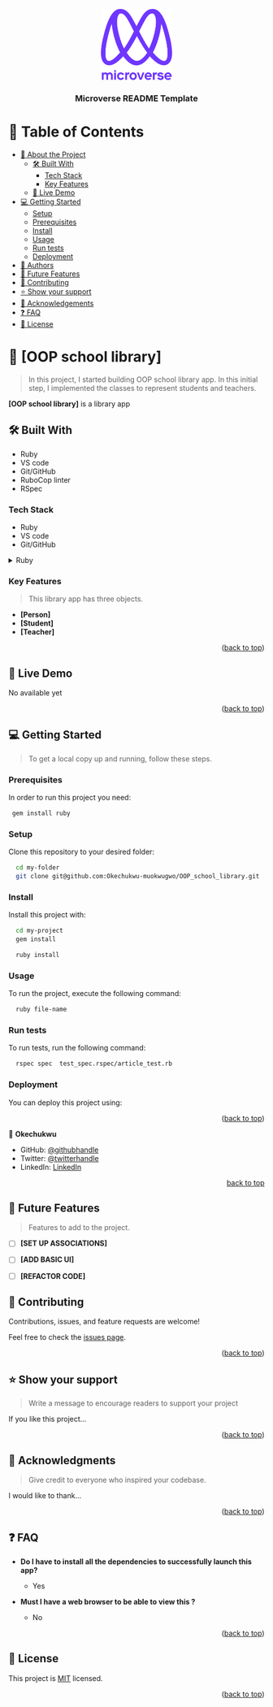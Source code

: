 <a name="readme-top"></a>

<div align="center">

  <img src="murple_logo.png" alt="logo" width="140"  height="auto" />
  <br/>

  <h3><b>Microverse README Template</b></h3>

</div>

<!-- TABLE OF CONTENTS -->

# 📗 Table of Contents

- [📖 About the Project](#about-project)
  - [🛠 Built With](#built-with)
    - [Tech Stack](#tech-stack)
    - [Key Features](#key-features)
  - [🚀 Live Demo](#live-demo)
- [💻 Getting Started](#getting-started)
  - [Setup](#setup)
  - [Prerequisites](#prerequisites)
  - [Install](#install)
  - [Usage](#usage)
  - [Run tests](#run-tests)
  - [Deployment](#triangular_flag_on_post-deployment)
- [👥 Authors](#authors)
- [🔭 Future Features](#future-features)
- [🤝 Contributing](#contributing)
- [⭐️ Show your support](#support)
- [🙏 Acknowledgements](#acknowledgements)
- [❓ FAQ](#faq)
- [📝 License](#license)

<!-- PROJECT DESCRIPTION -->

# 📖 [OOP school library] <a name="about-project"></a>

> In this project, I started building OOP school library app. In this initial step, I implemented the classes to represent students and teachers.

**[OOP school library]** is a library app

## 🛠 Built With <a name="built-with"></a>
- Ruby
- VS code
- Git/GitHub
- RuboCop linter
- RSpec

### Tech Stack <a name="tech-stack"></a>
- Ruby
- VS code
- Git/GitHub



<details>
<summary>Ruby</summary>
  <ul>
    <li><a href="https://www.ruby.org/">Ruby</a></li>
  </ul>
</details>

<!-- Features -->

### Key Features <a name="key-features"></a>

> This library app has three objects.

- **[Person]**
- **[Student]**
- **[Teacher]**

<p align="right">(<a href="#readme-top">back to top</a>)</p>

<!-- LIVE DEMO -->

## 🚀 Live Demo <a name="live-demo"></a>

No available yet

<p align="right">(<a href="#readme-top">back to top</a>)</p>

<!-- GETTING STARTED -->

## 💻 Getting Started <a name="getting-started"></a>

> To get a local copy up and running, follow these steps.

### Prerequisites

In order to run this project you need:


```sh
 gem install ruby
```

### Setup

Clone this repository to your desired folder:


```sh
  cd my-folder
  git clone git@github.com:Okechukwu-muokwugwo/OOP_school_library.git
```

### Install

Install this project with:

```sh
  cd my-project
  gem install
```
```sh
  ruby install
```

### Usage

To run the project, execute the following command:


```sh
  ruby file-name
```

### Run tests

To run tests, run the following command:



```sh
  rspec spec  test_spec.rspec/article_test.rb
```

### Deployment

You can deploy this project using:



<p align="right">(<a href="#readme-top">back to top</a>)</p>

<!-- AUTHORS -->

👤 **Okechukwu**

- GitHub: [@githubhandle](https://github.com/Okechukwu-muokwugwo)
- Twitter: [@twitterhandle](https://twitter.com/excel4eva)
- LinkedIn: [LinkedIn](https://linkedin.com/in/okeimuokwugwo)

<p align="right"><a href="#readme-top">back to top</a></p>

<!-- FUTURE FEATURES -->

## 🔭 Future Features <a name="future-features"></a>

> Features to add to the project.

- [ ] **[SET UP ASSOCIATIONS]**
- [ ] **[ADD BASIC UI]**
- [ ] **[REFACTOR CODE]**


<!-- CONTRIBUTING -->

## 🤝 Contributing <a name="contributing"></a>

Contributions, issues, and feature requests are welcome!

Feel free to check the [issues page](../../issues/).

<p align="right">(<a href="#readme-top">back to top</a>)</p>

<!-- SUPPORT -->

## ⭐️ Show your support <a name="support"></a>

> Write a message to encourage readers to support your project

If you like this project...

<p align="right">(<a href="#readme-top">back to top</a>)</p>

<!-- ACKNOWLEDGEMENTS -->

## 🙏 Acknowledgments <a name="acknowledgements"></a>

> Give credit to everyone who inspired your codebase.

I would like to thank...

<p align="right">(<a href="#readme-top">back to top</a>)</p>

<!-- FAQ (optional) -->

## ❓ FAQ <a name="faq"></a>

- **Do I have to install all the dependencies to successfully launch this app?**

  - Yes

- **Must I have a web browser to be able to view this ?**

  - No

<p align="right">(<a href="#readme-top">back to top</a>)</p>

<!-- LICENSE -->

## 📝 License <a name="license"></a>

This project is [MIT](./LICENSE) licensed.

<p align="right">(<a href="#readme-top">back to top</a>)</p>